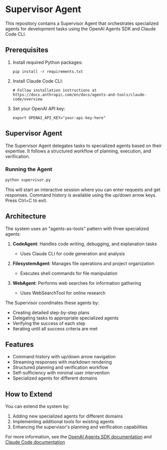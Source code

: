 # Supervisor Agent

This repository contains a Supervisor Agent that orchestrates specialized agents for development tasks using the OpenAI Agents SDK and Claude Code CLI.

## Prerequisites

1. Install required Python packages:
   ```
   pip install -r requirements.txt
   ```

2. Install Claude Code CLI:
   ```
   # Follow installation instructions at https://docs.anthropic.com/en/docs/agents-and-tools/claude-code/overview
   ```

3. Set your OpenAI API key:
   ```
   export OPENAI_API_KEY="your-api-key-here"
   ```

## Supervisor Agent

The Supervisor Agent delegates tasks to specialized agents based on their expertise. It follows a structured workflow of planning, execution, and verification.

### Running the Agent

```bash
python supervisor.py
```

This will start an interactive session where you can enter requests and get responses. Command history is available using the up/down arrow keys. Press Ctrl+C to exit.

## Architecture

The system uses an "agents-as-tools" pattern with three specialized agents:

1. **CodeAgent**: Handles code writing, debugging, and explanation tasks
   - Uses Claude CLI for code generation and analysis

2. **FilesystemAgent**: Manages file operations and project organization
   - Executes shell commands for file manipulation

3. **WebAgent**: Performs web searches for information gathering
   - Uses WebSearchTool for online research

The Supervisor coordinates these agents by:
- Creating detailed step-by-step plans
- Delegating tasks to appropriate specialized agents
- Verifying the success of each step
- Iterating until all success criteria are met

## Features

- Command history with up/down arrow navigation
- Streaming responses with markdown rendering
- Structured planning and verification workflow
- Self-sufficiency with minimal user intervention
- Specialized agents for different domains

## How to Extend

You can extend the system by:

1. Adding new specialized agents for different domains
2. Implementing additional tools for existing agents
3. Enhancing the supervisor's planning and verification capabilities

For more information, see the [OpenAI Agents SDK documentation](https://openai.github.io/openai-agents-python/) and [Claude Code documentation](https://docs.anthropic.com/en/docs/agents-and-tools/claude-code/overview)